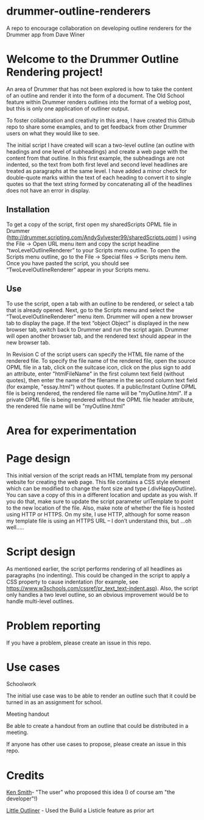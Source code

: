 # drummer-outline-renderers
A repo to encourage collaboration on developing outline renderers for the Drummer app from Dave Winer

# Welcome to the Drummer Outline Rendering project!

An area of Drummer that has not been explored is how to take the content of an outline and render it into the form of a document. The Old School feature within Drummer renders outlines into the format of a weblog post, but this is only one application of outliner output.

To foster collaboration and creativity in this area, I have created this Github repo to share some examples, and to get feedback from other Drummer users on what they would like to see. 

The initial script I have created will scan a two-level outline (an outline with headings and one level of subheadings) and create a web page with the content from that outline. In this first example, the subheadings are not indented, so the text from both first level and second level headlines are treated as paragraphs at the same level. I have added a minor check for double-quote marks within the text of each heading to convert it to single quotes so that the text string formed by concatenating all of the headlines does not have an error in display.

## Installation

To get a copy of the script, first open my sharedScripts OPML file in Drummer (http://drummer.scripting.com/AndySylvester99/sharedScripts.opml ) using the File → Open URL menu item and copy the script headline “twoLevelOutlineRenderer” to your Scripts menu outline. To open the Scripts menu outline, go to the File → Special files → Scripts menu item. Once you have pasted the script, you should see “TwoLevelOutlineRenderer” appear in your Scripts menu.

## Use

To use the script, open a tab with an outline to be rendered, or select a tab that is already opened. Next, go to the Scripts menu and select the “TwoLevelOutlineRenderer” menu item. Drummer will open a new browser tab to display the page. If the text “object Object” is displayed in the new browser tab, switch back to Drummer and run the script again. Drummer will open another browser tab, and the rendered text should appear in the new browser tab.

In Revision C of the script users can specify the HTML file name of the rendered file. To specify the file name of the rendered file, open the source OPML file in a tab, click on the suitcase icon, click on the plus sign to add an attribute, enter "htmlFileName" in the first column text field (without quotes), then enter the name of the filename in the second column text field (for example, "essay.html") without quotes. If a public/Instant Outline OPML file is being rendered, the rendered file name will be "myOutline.html". If a private OPML file is being rendered without the OPML file header attribute, the rendered file name will be "myOutline.html"

# Area for experimentation

# Page design

This initial version of the script reads an HTML template from my personal website for creating the web page. This file contains a CSS style element which can be modified to change the font size and type (.divHappyOutline). You can save a copy of this in a different location and update as you wish. If you do that, make sure to update the script parameter urlTemplate to point to the new location of the file. Also, make note of whether the file is hosted using HTTP or HTTPS. On my site, I use HTTP, although for some reason my template file is using an HTTPS URL – I don’t understand this, but ...oh well…..

# Script design

As mentioned earlier, the script performs rendering of all headlines as paragraphs (no indenting). This could be changed in the script to apply a CSS property to cause indentation (for example, see https://www.w3schools.com/cssref/pr_text_text-indent.asp). Also, the script only handles a two level outline, so an obvious improvement would be to handle multi-level outlines.

# Problem reporting

If you have a problem, please create an issue in this repo. 

# Use cases

Schoolwork

The initial use case was to be able to render an outline such that it could be turned in as an assignment for school.

Meeting handout

Be able to create a handout from an outline that could be distributed in a meeting.


If anyone has other use cases to propose, please create an issue in this repo.

# Credits

[Ken Smith](http://oldschool.scripting.com/KenSmith/)- "The user" who proposed this idea (I of course am "the developer"!)

[Little Outliner](http://littleoutliner.com/) - Used the Build a Listicle feature as prior art

